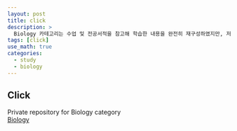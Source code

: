 ```yaml
---
layout: post
title: click
description: >
  Biology 카테고리는 수업 및 전공서적을 참고해 학습한 내용을 완전히 재구성하였지만, 저작권에 대한 우려와 본래 이 카테고리를 만든 목적이 개인적인 복습에 있다는 점에서 독립된 private repository에 마크다운 파일을 이때까지 작성해왔습니다. 감사합니다.
tags: [click]
use_math: true
categories:
  - study
  - biology
---
```

## Click
Private repository for Biology category<br>
[Biology](https://github.com/hyun-jin891/hidden-post-hyunjin891-github-blog/tree/master/_posts/study/biology)
